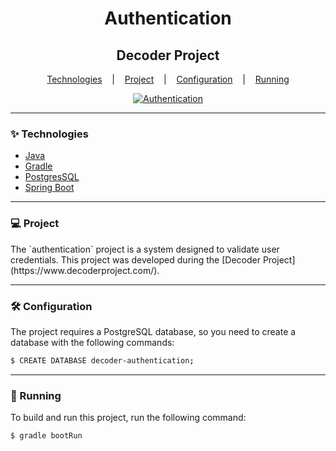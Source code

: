 <h1 align=center>
    Authentication
</h1>

<h2 align=center>
    Decoder Project
</h2>

<p align=center>
    <a href="#technologies">Technologies</a>&nbsp;&nbsp;&nbsp;&nbsp;|&nbsp;&nbsp;&nbsp;
    <a href="#project">Project</a>&nbsp;&nbsp;&nbsp;&nbsp;|&nbsp;&nbsp;&nbsp;
    <a href="#configuration">Configuration</a>&nbsp;&nbsp;&nbsp;&nbsp;|&nbsp;&nbsp;&nbsp;
    <a href="#running">Running</a>
</p>

<p align=center>
  <a href="https://delon.com"> <img alt="Authentication" src=https://img.shields.io/badge/authentication-blue?style=flat-square&label=Decoder%20Project
&https://delon.com></a>
</p>

___

<h3 id="technologies">✨ Technologies</h3>

- [Java](https://www.oracle.com/java/technologies/downloads/)
- [Gradle](https://docs.gradle.org/current/userguide/userguide.html)
- [PostgresSQL](https://www.postgresql.org/)
- [Spring Boot](https://spring.io/projects/spring-boot)

___

<h3 id="project">💻 Project</h3>
The `authentication` project is a system designed to validate user credentials.  
This project was developed during the [Decoder Project](https://www.decoderproject.com/).

___

<h3 id="configuration">🛠️ Configuration</h3>
The project requires a PostgreSQL database, so you need to create a database with the following commands:

```sh
$ CREATE DATABASE decoder-authentication;
```

___

<h3 id="running">🚀 Running</h3>
To build and run this project, run the following command:

```sh
$ gradle bootRun
```
